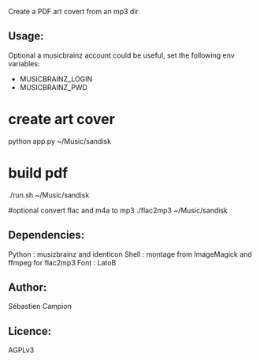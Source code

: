 Create a PDF art covert from an mp3 dir 

Usage:
-------

Optional a musicbrainz account could be useful, set the following env variables:
- MUSICBRAINZ_LOGIN
- MUSICBRAINZ_PWD

# create art cover
python app.py ~/Music/sandisk
# build pdf 
./run.sh ~/Music/sandisk

#optional convert flac and m4a to mp3 
./flac2mp3 ~/Music/sandisk


Dependencies:
-------------
Python : musizbrainz and identicon
Shell : montage from ImageMagick and ffmpeg for flac2mp3 
Font : LatoB

Author:
-------
Sébastien Campion

Licence:
---------
AGPLv3 

